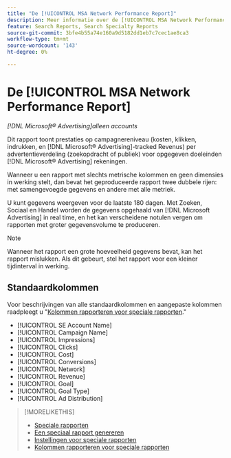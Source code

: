 ```yaml
---
title: "De [!UICONTROL MSA Network Performance Report]"
description: Meer informatie over de [!UICONTROL MSA Network Performance Report].
feature: Search Reports, Search Specialty Reports
source-git-commit: 3bfe4b55a74e160a9d5182dd1eb7c7cec1ae8ca3
workflow-type: tm+mt
source-wordcount: '143'
ht-degree: 0%

---
```


# De [!UICONTROL MSA Network Performance Report]

*[!DNL Microsoft® Advertising]alleen accounts*

Dit rapport toont prestaties op campagnereniveau (kosten, klikken, indrukken, en [!DNL Microsoft® Advertising]-tracked Revenus) per advertentieverdeling (zoekopdracht of publiek) voor opgegeven doeleinden [!DNL Microsoft® Advertising] rekeningen.

Wanneer u een rapport met slechts metrische kolommen en geen dimensies in werking stelt, dan bevat het geproduceerde rapport twee dubbele rijen: met samengevoegde gegevens en andere met alle metriek.

U kunt gegevens weergeven voor de laatste 180 dagen. Met Zoeken, Sociaal en Handel worden de gegevens opgehaald van [!DNL Microsoft Advertising] in real time, en het kan verscheidene notulen vergen om rapporten met groter gegevensvolume te produceren.

>[!NOTE]
>
>Wanneer het rapport een grote hoeveelheid gegevens bevat, kan het rapport mislukken. Als dit gebeurt, stel het rapport voor een kleiner tijdinterval in werking.

## Standaardkolommen

Voor beschrijvingen van alle standaardkolommen en aangepaste kolommen raadpleegt u &quot;[Kolommen rapporteren voor speciale rapporten](specialty-report-columns.md).&quot;

* [!UICONTROL SE Account Name]
* [!UICONTROL Campaign Name]
* [!UICONTROL Impressions]
* [!UICONTROL Clicks]
* [!UICONTROL Cost]
* [!UICONTROL Conversions]
* [!UICONTROL Network]
* [!UICONTROL Revenue]
* [!UICONTROL Goal]
* [!UICONTROL Goal Type]
* [!UICONTROL Ad Distribution]

>[!MORELIKETHIS]
>
>* [Speciale rapporten](specialty-report-about.md)
>* [Een speciaal rapport genereren](specialty-report-generate.md)
>* [Instellingen voor speciale rapporten](specialty-report-settings.md)
>* [Kolommen rapporteren voor speciale rapporten](specialty-report-columns.md)
